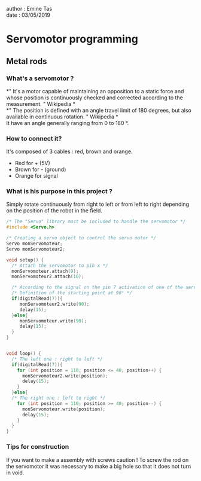 author : Emine Tas  
date : 03/05/2019

# Servomotor programming
## Metal rods

### What's a servomotor ?
*" It's a motor capable of maintaining an opposition to a static force and
whose position is continuously checked and corrected according to the measurement. "
 Wikipedia *  
*" The position is defined with an angle travel limit of 180 degrees, but also
 available in continuous rotation. " Wikipedia *  
 It have an angle generally ranging from 0 to 180 °.

### How to connect it?
It's composed of 3 cables : red, brown and orange.   
* Red for + (5V)
* Brown for - (ground)
* Orange for signal


### What is his purpose in this project ?
Simply rotate continuously from right to left or from left to right depending on
the position of the robot in the field.  


```C
/* The "Servo" library must be included to handle the servomotor */
#include <Servo.h>

/* Creating a servo object to control the servo motor */
Servo monServomoteur;
Servo monServomoteur2;

void setup() {
  /* Attach the servomotor to pin x */
  monServomoteur.attach(9);
  monServomoteur2.attach(10);

  /* According to the signal on the pin 7 activation of one of the servomotor */
  /* Definition of the starting point at 90° */
  if(digitalRead(7)){
     monServomoteur2.write(90);
     delay(15);
  }else{
     monServomoteur.write(90);
     delay(15);
  }
}


void loop() {
  /* The left one : right to left */
  if(digitalRead(7)){
    for (int position = 110; position <= 40; position++) {
      monServomoteur2.write(position);
      delay(15);
    }
  }else{
  /* The right one : left to right */
    for (int position = 110; position >= 40; position--) {
      monServomoteur.write(position);
      delay(15);
    }
  }
}
```


### Tips for construction
If you want to make a assembly with screws caution !
To screw the rod on the servomotor it was necessary to make a big hole so that it does not turn in void.
